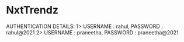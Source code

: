 # NxtTrendz

AUTHENTICATION DETAILS:
1> USERNAME : rahul, PASSWORD : rahul@2021
2> USERNAME : praneetha, PASSWORD : praneetha@2021
